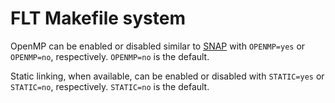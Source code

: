 # FLT Makefile system

OpenMP can be enabled or disabled similar to [SNAP](https://github.com/lanl/SNAP) with `OPENMP=yes` or `OPENMP=no`, respectively. `OPENMP=no` is the default.

Static linking, when available, can be enabled or disabled with `STATIC=yes` or `STATIC=no`, respectively. `STATIC=no` is the default.
